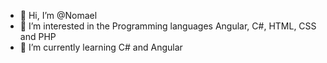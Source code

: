 - 👋 Hi, I’m @Nomael
- 👀 I’m interested in the Programming languages Angular, C#, HTML, CSS and PHP
- 🌱 I’m currently learning C# and Angular

<!---
Nomael/Nomael is a ✨ special ✨ repository because its `README.md` (this file) appears on your GitHub profile.
You can click the Preview link to take a look at your changes.
--->
